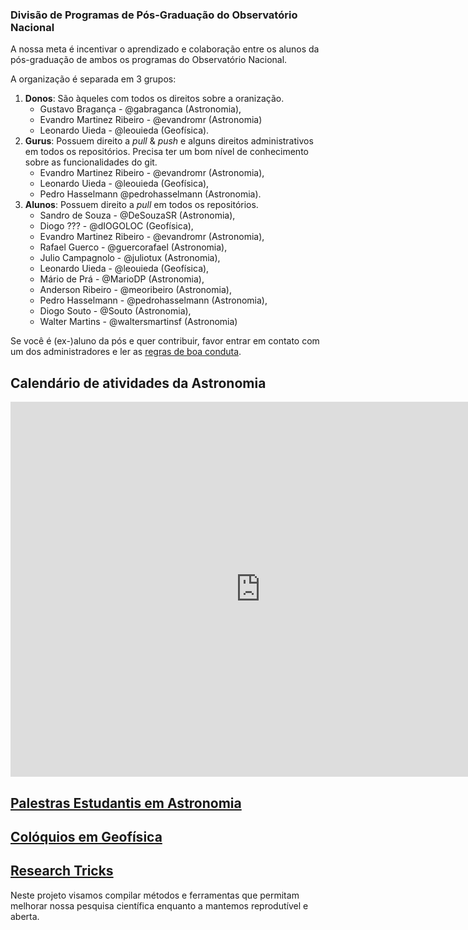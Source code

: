 ### Divisão de Programas de Pós-Graduação do Observatório Nacional

A nossa meta é incentivar o aprendizado e colaboração entre os alunos da pós-graduação de ambos os programas do Observatório Nacional. 

A organização é separada em 3 grupos:

1. **Donos**: São àqueles com todos os direitos sobre a oranização. 
   * Gustavo Bragança - @gabraganca (Astronomia), 
   * Evandro Martinez Ribeiro - @evandromr (Astronomia)
   * Leonardo Uieda - @leouieda (Geofísica).
2. **Gurus**: Possuem direito a *pull* & *push* e alguns direitos administrativos em todos os repositórios. 
              Precisa ter um bom nível de conhecimento sobre as funcionalidades do git. 
   * Evandro Martinez Ribeiro - @evandromr (Astronomia),
   * Leonardo Uieda - @leouieda (Geofísica),
   * Pedro Hasselmann @pedrohasselmann (Astronomia).
3. **Alunos**: Possuem direito a *pull* em todos os repositórios.
   *  Sandro de Souza - @DeSouzaSR (Astronomia),
   *  Diogo ??? - @dIOGOLOC (Geofísica),
   *  Evandro Martinez Ribeiro - @evandromr (Astronomia),
   *  Rafael Guerco - @guercorafael (Astronomia),
   *  Julio Campagnolo - @juliotux (Astronomia),
   *  Leonardo Uieda - @leouieda (Geofísica),
   *  Mário de Prá - @MarioDP (Astronomia),
   *  Anderson Ribeiro - @meoribeiro (Astronomia),
   *  Pedro Hasselmann - @pedrohasselmann (Astronomia),
   *  Diogo Souto - @Souto (Astronomia),
   *  Walter Martins - @waltersmartinsf (Astronomia)

Se você é (ex-)aluno da pós e quer contribuir, favor entrar em contato com um dos administradores e ler as [regras de boa conduta](https://github.com/DPPG-ON/regras_de_conduta).

## Calendário de atividades da Astronomia


<iframe src="https://www.google.com/calendar/embed?height=600&amp;wkst=1&amp;bgcolor=%23FFFFFF&amp;src=astro.aluno%40gmail.com&amp;color=%23125A12&amp;ctz=Europe%2FParis" style=" border-width:0 " width="800" height="600" frameborder="0" scrolling="no"></iframe>


## [Palestras Estudantis em Astronomia](https://github.com/DPPG-ON/palestras_estudantis)

## [Colóquios em Geofísica](http://dppg-on.github.io/coloquios-geofisica/)

## [Research Tricks](https://github.com/DPPG-ON/research_tricks)

Neste projeto visamos compilar métodos e ferramentas que permitam melhorar nossa pesquisa científica enquanto a mantemos reprodutível e aberta. 

